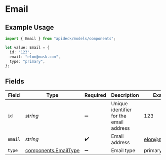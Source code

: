 # Email

## Example Usage

```typescript
import { Email } from "apideck/models/components";

let value: Email = {
  id: "123",
  email: "elon@musk.com",
  type: "primary",
};
```

## Fields

| Field                                                        | Type                                                         | Required                                                     | Description                                                  | Example                                                      |
| ------------------------------------------------------------ | ------------------------------------------------------------ | ------------------------------------------------------------ | ------------------------------------------------------------ | ------------------------------------------------------------ |
| `id`                                                         | *string*                                                     | :heavy_minus_sign:                                           | Unique identifier for the email address                      | 123                                                          |
| `email`                                                      | *string*                                                     | :heavy_check_mark:                                           | Email address                                                | elon@musk.com                                                |
| `type`                                                       | [components.EmailType](../../models/components/emailtype.md) | :heavy_minus_sign:                                           | Email type                                                   | primary                                                      |